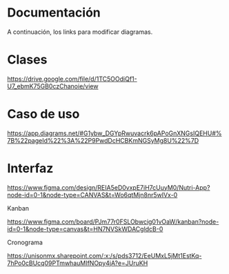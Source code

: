# Documentación

A continuación, los links para modificar diagramas.

# Clases

https://drive.google.com/file/d/1TC5OOdiQf1-U7_ebmK75GB0czChanoie/view


# Caso de uso

https://app.diagrams.net/#G1ybw_DGYpRwuvacrk6pAPoGnXNGsIQEHU#%7B%22pageId%22%3A%22P9PwdDcHCBKmNGSyMg8U%22%7D


# Interfaz

https://www.figma.com/design/REIA5eD0vxpE7iH7cUuyM0/Nutri-App?node-id=0-1&node-type=CANVAS&t=Wo6qtMjn8nr5wIVx-0


Kanban

https://www.figma.com/board/PJm77r0FSLObwcig01vOaW/kanban?node-id=0-1&node-type=canvas&t=HN7NVSkWDACgldcB-0

Cronograma

https://unisonmx.sharepoint.com/:x:/s/pds3712/EeUMxL5jMt1EstKq-7hPo0cBUcq09PTmwhauMIfNOpy4jA?e=JUruKH
